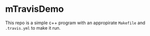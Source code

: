# mTravisDemo
This repo is a simple c++ program with an appropirate `Makefile` and `.travis.yml` to make it run.
